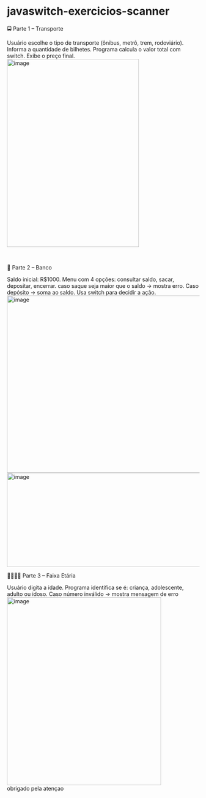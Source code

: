 # javaswitch-exercicios-scanner

🚍 Parte 1 – Transporte

Usuário escolhe o tipo de transporte (ônibus, metrô, trem, rodoviário).
Informa a quantidade de bilhetes.
Programa calcula o valor total com switch.
Exibe o preço final.
<br>
<img width="345" height="491" alt="image" src="https://github.com/user-attachments/assets/1b919b3a-a2fb-4b43-a310-1b147e23470e" />
<br>

<br>

🏦 Parte 2 – Banco

Saldo inicial: R$1000.
Menu com 4 opções: consultar saldo, sacar, depositar, encerrar.
caso saque seja maior que o saldo → mostra erro.
Caso depósito → soma ao saldo.
Usa switch para decidir a ação.
<br>
<img width="572" height="463" alt="image" src="https://github.com/user-attachments/assets/597c8523-00b6-479e-9e44-ab10170710a2" />
<br>
<img width="527" height="246" alt="image" src="https://github.com/user-attachments/assets/f4d18476-d669-42dd-a55a-fc9ec451850a" />
<br>

👶👦🧑👴 Parte 3 – Faixa Etária

Usuário digita a idade.
Programa identifica se é: criança, adolescente, adulto ou idoso.
Caso número inválido → mostra mensagem de erro
<br>
<img width="403" height="491" alt="image" src="https://github.com/user-attachments/assets/0783d217-95f7-4ca0-9c9b-86a061a50a53" />
<br>
obrigado pela atençao
